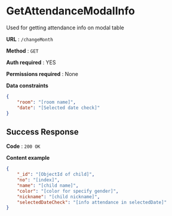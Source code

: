 # GetAttendanceModalInfo

Used for getting attendance info on modal table

**URL** : `/changeMonth`

**Method** : `GET`

**Auth required** : YES

**Permissions required** :  None

**Data constraints**

```json
{
    "room": "[room name]",
    "date": "[Selected date check]"
}
```

## Success Response

**Code** : `200 OK` 

**Content example**

```json
{
    "_id": "[ObjectId of child]",
    "no": "[index]",
    "name": "[child name]",
    "color": "[color for specify gender]",
    "nickname": "[child nickname]",
    "selectedDateCheck": "[info attendance in selectedDate]"
}
```


